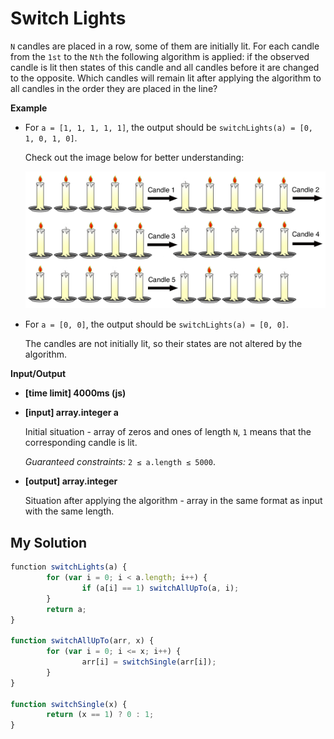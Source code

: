 # Switch Lights
﻿`N` candles are placed in a row, some of them are initially lit. For each candle from the `1st` to the `Nth` the following algorithm is applied: if the observed candle is lit then states of this candle and all candles before it are changed to the opposite. Which candles will remain lit after applying the algorithm to all candles in the order they are placed in the line?

**Example**

*   For `a = [1, 1, 1, 1, 1]`, the output should be
    `switchLights(a) = [0, 1, 0, 1, 0]`.

    Check out the image below for better understanding:

    ![](images/example.png)

*   For `a = [0, 0]`, the output should be
    `switchLights(a) = [0, 0]`.

    The candles are not initially lit, so their states are not altered by the algorithm.

**Input/Output**

*   **[time limit] 4000ms (js)**

*   **[input] array.integer a**

    Initial situation - array of zeros and ones of length `N`, `1` means that the corresponding candle is lit.

    _Guaranteed constraints:_
    `2 ≤ a.length ≤ 5000`.

*   **[output] array.integer**

    Situation after applying the algorithm - array in the same format as input with the same length.


## My Solution
```javascript
﻿function switchLights(a) {
        for (var i = 0; i < a.length; i++) {
                if (a[i] == 1) switchAllUpTo(a, i);
        }
        return a;
}
​
function switchAllUpTo(arr, x) {
        for (var i = 0; i <= x; i++) {
                arr[i] = switchSingle(arr[i]);
        }
}
​
function switchSingle(x) {
        return (x == 1) ? 0 : 1;
}
```
